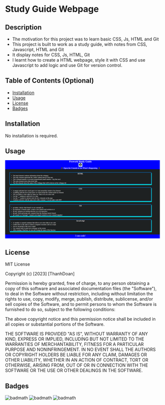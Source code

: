 # Study Guide Webpage

## Description

- The motivation for this project was to learn basic CSS, Js, HTML and Git
- This project is built to work as a study guide, with notes from CSS, Javascript, HTML and Git
- It display notes for CSS, Js, HTML, Git
- I learnt how to create a HTML webpage, style it with CSS and use Javascript to add logic and 
  use Git for version control.

## Table of Contents (Optional)

- [Installation](#installation)
- [Usage](#usage)
- [License](#license)
- [Badges](#badges)

## Installation

No installation is required.

## Usage

![screenshot](assets/screenshot.png)

## License

MIT License

Copyright (c) [2023] [ThanhDoan]

Permission is hereby granted, free of charge, to any person obtaining a copy
of this software and associated documentation files (the "Software"), to deal
in the Software without restriction, including without limitation the rights
to use, copy, modify, merge, publish, distribute, sublicense, and/or sell
copies of the Software, and to permit persons to whom the Software is
furnished to do so, subject to the following conditions:

The above copyright notice and this permission notice shall be included in all
copies or substantial portions of the Software.

THE SOFTWARE IS PROVIDED "AS IS", WITHOUT WARRANTY OF ANY KIND, EXPRESS OR
IMPLIED, INCLUDING BUT NOT LIMITED TO THE WARRANTIES OF MERCHANTABILITY,
FITNESS FOR A PARTICULAR PURPOSE AND NONINFRINGEMENT. IN NO EVENT SHALL THE
AUTHORS OR COPYRIGHT HOLDERS BE LIABLE FOR ANY CLAIM, DAMAGES OR OTHER
LIABILITY, WHETHER IN AN ACTION OF CONTRACT, TORT OR OTHERWISE, ARISING FROM,
OUT OF OR IN CONNECTION WITH THE SOFTWARE OR THE USE OR OTHER DEALINGS IN THE
SOFTWARE.

## Badges

![badmath](https://img.shields.io/github/languages/top/nielsenjared/badmath)
![badmath](https://img.shields.io/badge/CSS-100%25-blue)
![badmath](https://img.shields.io/badge/HTML-100%25-blue)
